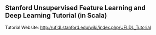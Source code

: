 ## Stanford Unsupervised Feature Learning and Deep Learning Tutorial (in Scala)

Tutorial Website: http://ufldl.stanford.edu/wiki/index.php/UFLDL_Tutorial
